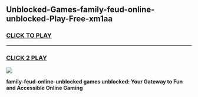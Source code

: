 
## Unblocked-Games-family-feud-online-unblocked-Play-Free-xm1aa
<h3>
<a href="https://premium76.site?title=family-feud-online-unblocked&ref=21A">CLICK TO PLAY</a></h3>
<hr>

<h3>
<a href="https://premium76.site?title=family-feud-online-unblocked&ref=21A">CLICK 2 PLAY</a>
  
</h3>

<a href="https://premium76.site?title=family-feud-online-unblocked&ref=21A"><img src="https://clearcache.store/games.png"></a>


**family-feud-online-unblocked games unblocked: Your Gateway to Fun and Accessible Online Gaming**

